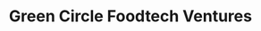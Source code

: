---
layout: firm_page
title: "Green Circle Foodtech Ventures"
id: "gcfoodtech.com"
permalink: "/greencirclefoodtechventuresgcfoodtech.com/"
website: "https://gcfoodtech.com"
offices: "New York (United States)"
investment_stages: "Seed, Series A"
portfolio_companies: "Imagindairy, ProFuse Technology, Future Fields, Blakbear, Goodmylk, Mondra, Uncaged Innovations, Aerflo, The Better Meat Co."
portfolio_link: "https://gcfoodtech.com/portfolio/"
investment_markets: "Biomass and precision fermentation, Food safety, Sustainable packaging, Sugar reduction and replacement, Food waste and supply-chain efficiency, Suppliers to (but not producers of) cultured meat, Tech-enabled Food & Bev CPG"
founded_year: "2019"
description: "Green Circle Foodtech Ventures invests in foodtech companies to protect climate through food system innovation. They partner with companies disrupting food and beverage production/distribution, offering deep domain expertise and a strong industry network. Their team combines investment professionals with former food/beverage operators."
linkedin: "https://www.linkedin.com/company/green-circle-capital/"
twitter: ""
instagram: ""
team_page: "https://gcfoodtech.com/team/"
investor_type: "Venture Capital, Corporate Venture Capital"
crunchbase: "https://www.crunchbase.com/organization/green-circle-foodtech-ventures"
pitchbook: "https://pitchbook.com/profiles/investor/437586-31"

# SEO Optimization
meta_title: "Green Circle Foodtech Ventures - VC Firm - projectstartups.com"
meta_description: "Green Circle Foodtech Ventures, Green Circle Foodtech Ventures invests in foodtech companies to protect climate through food system innovation. They partner with companies disrupting..."
meta_keywords: "Green Circle Foodtech Ventures, Biomass and precision fermentation, Food safety, Sustainable packaging, Sugar reduction and replacement, Food waste and supply-chain efficiency, Suppliers to (but not producers of) cultured meat, Tech-enabled Food & Bev CPG, VC firm, venture capital, startup investor, projectstartups.com"
canonical_url: "https://vc.projectstartups.com/greencirclefoodtechventuresgcfoodtech.com/"
---